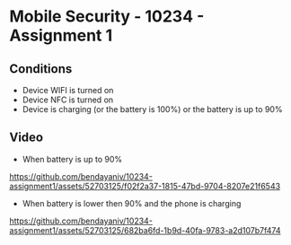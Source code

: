 # Mobile Security - 10234 - Assignment 1

## Conditions
- Device WIFI is turned on
- Device NFC is turned on
- Device is charging (or the battery is 100%) or the battery is up to 90%

## Video
- When battery is up to 90%
  

https://github.com/bendayaniv/10234-assignment1/assets/52703125/f02f2a37-1815-47bd-9704-8207e21f6543



- When battery is lower then 90% and the phone is charging

  

https://github.com/bendayaniv/10234-assignment1/assets/52703125/682ba6fd-1b9d-40fa-9783-a2d107b7f474


